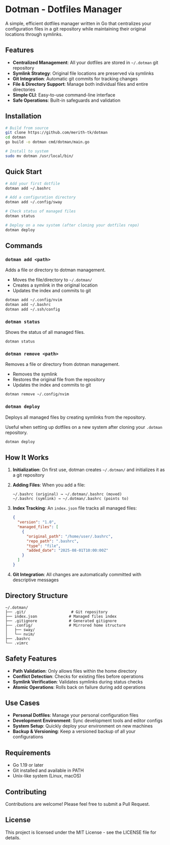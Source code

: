 # Dotman - Dotfiles Manager

A simple, efficient dotfiles manager written in Go that centralizes your configuration files in a git repository while maintaining their original locations through symlinks.

## Features

- **Centralized Management**: All your dotfiles are stored in `~/.dotman` git repository
- **Symlink Strategy**: Original file locations are preserved via symlinks
- **Git Integration**: Automatic git commits for tracking changes
- **File & Directory Support**: Manage both individual files and entire directories
- **Simple CLI**: Easy-to-use command-line interface
- **Safe Operations**: Built-in safeguards and validation

## Installation

```bash
# Build from source
git clone https://github.com/merith-tk/dotman
cd dotman
go build -o dotman cmd/dotman/main.go

# Install to system
sudo mv dotman /usr/local/bin/
```

## Quick Start

```bash
# Add your first dotfile
dotman add ~/.bashrc

# Add a configuration directory
dotman add ~/.config/sway

# Check status of managed files
dotman status

# Deploy on a new system (after cloning your dotfiles repo)
dotman deploy
```

## Commands

### `dotman add <path>`
Adds a file or directory to dotman management.

- Moves the file/directory to `~/.dotman/`
- Creates a symlink in the original location
- Updates the index and commits to git

```bash
dotman add ~/.config/nvim
dotman add ~/.bashrc
dotman add ~/.ssh/config
```

### `dotman status`
Shows the status of all managed files.

```bash
dotman status
```

### `dotman remove <path>`
Removes a file or directory from dotman management.

- Removes the symlink
- Restores the original file from the repository
- Updates the index and commits to git

```bash
dotman remove ~/.config/nvim
```

### `dotman deploy`
Deploys all managed files by creating symlinks from the repository.

Useful when setting up dotfiles on a new system after cloning your `.dotman` repository.

```bash
dotman deploy
```

## How It Works

1. **Initialization**: On first use, dotman creates `~/.dotman/` and initializes it as a git repository

2. **Adding Files**: When you add a file:
   ```
   ~/.bashrc (original) → ~/.dotman/.bashrc (moved)
   ~/.bashrc (symlink) → ~/.dotman/.bashrc (points to)
   ```

3. **Index Tracking**: An `index.json` file tracks all managed files:
   ```json
   {
     "version": "1.0",
     "managed_files": [
       {
         "original_path": "/home/user/.bashrc",
         "repo_path": ".bashrc",
         "type": "file",
         "added_date": "2025-08-01T10:00:00Z"
       }
     ]
   }
   ```

4. **Git Integration**: All changes are automatically committed with descriptive messages

## Directory Structure

```
~/.dotman/
├── .git/                    # Git repository
├── index.json              # Managed files index
├── .gitignore              # Generated gitignore
├── .config/                # Mirrored home structure
│   ├── sway/
│   └── nvim/
├── .bashrc
└── .vimrc
```

## Safety Features

- **Path Validation**: Only allows files within the home directory
- **Conflict Detection**: Checks for existing files before operations
- **Symlink Verification**: Validates symlinks during status checks
- **Atomic Operations**: Rolls back on failure during add operations

## Use Cases

- **Personal Dotfiles**: Manage your personal configuration files
- **Development Environment**: Sync development tools and editor configs
- **System Setup**: Quickly deploy your environment on new machines
- **Backup & Versioning**: Keep a versioned backup of all your configurations

## Requirements

- Go 1.19 or later
- Git installed and available in PATH
- Unix-like system (Linux, macOS)

## Contributing

Contributions are welcome! Please feel free to submit a Pull Request.

## License

This project is licensed under the MIT License - see the LICENSE file for details.
